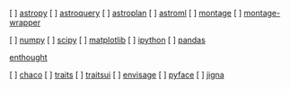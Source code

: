 [ ] [astropy](https://github.com/astropy/astropy)
[ ] [astroquery](https://github.com/astropy/astroquery)
[ ] [astroplan](https://github.com/astropy/astroplan)
[ ] [astroml](https://github.com/astroML/astroML)
[ ] [montage](https://github.com/Caltech-IPAC/Montage)
[ ] [montage-wrapper](https://github.com/astropy/montage-wrapper)

[ ] [numpy](https://github.com/numpy/numpy)
[ ] [scipy](https://github.com/scipy/scipy)
[ ] [matplotlib](https://github.com/matplotlib/matplotlib)
[ ] [ipython](https://github.com/ipython/ipython)
[ ] [pandas](https://github.com/pydata/pandas)

[enthought](https://github.com/enthought)

[ ] [chaco](https://github.com/enthought/chaco)
[ ] [traits](https://github.com/enthought/traits)
[ ] [traitsui](https://github.com/enthought/traitsui)
[ ] [envisage](https://github.com/enthought/envisage)
[ ] [pyface](https://github.com/enthought/pyface)
[ ] [jigna](https://github.com/enthought/pyface)
